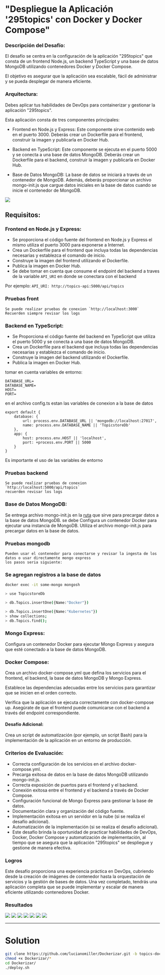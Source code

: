 # "Despliegue la Aplicación '295topics' con Docker y Docker Compose"

### Descripción del Desafío:

El desafío se centra en la configuración de la aplicación "295topics" que consta de un frontend Node.js, un backend TypeScript y una base de datos MongoDB utilizando contenedores Docker y Docker Compose. 

El objetivo es asegurar que la aplicación sea escalable, fácil de administrar y se pueda desplegar de manera eficiente.

### Arquitectura:

Debes aplicar tus habilidades de DevOps para containerizar y gestionar la aplicación "295topics".

Esta aplicación consta de tres componentes principales:

- Frontend en Node.js y Express: Este componente sirve contenido web en el puerto 3000. Deberás crear un Dockerfile para el frontend, construir la imagen y publicarla en Docker Hub.

- Backend en TypeScript: Este componente se ejecuta en el puerto 5000 y se conecta a una base de datos MongoDB. Deberás crear un Dockerfile para el backend, construir la imagen y publicarla en Docker Hub.

- Base de Datos MongoDB: La base de datos se iniciará a través de un contenedor de MongoDB. Además, deberás proporcionar un archivo mongo-init.js que cargue datos iniciales en la base de datos cuando se inicie el contenedor de MongoDB.

![](../assets/295topics/docker-compose.png)

## Requisitos:

### Frontend en Node.js y Express:

- Se proporciona el código fuente del frontend en Node.js y Express 
el mismo utiliza el puerto 3000 para exponerse a Internet.
- Crea un Dockerfile para el frontend que incluya todas las dependencias necesarias y establezca el comando de inicio.
- Construye la imagen del frontend utilizando el Dockerfile.
- Publica la imagen en Docker Hub.
- Se debe tomar en cuenta que consume el endpoint del backend
a traves de la variable `API_URI` en donde se conectara con el backend

Por ejemplo: `API_URI: http://topics-api:5000/api/topics`

### Pruebas front
    Se puede realizar pruebas de conexion `http://localhost:3000`
    Recuerden siempre revisar los logs

### Backend en TypeScript:

- Se Proporciona el código fuente del backend en TypeScript que utiliza el puerto 5000 y se conecta a una base de datos MongoDB.
- Crea un Dockerfile para el backend que incluya todas las dependencias necesarias y establezca el comando de inicio.
- Construye la imagen del backend utilizando el Dockerfile.
- Publica la imagen en Docker Hub.

tomar en cuenta variables de entorno:
```
DATABASE_URL=
DATABASE_NAME=
HOST=
PORT=
```

en el archivo config.ts estan las variables de conexion a la base de datos

```
export default {
    database: {
        url: process.env.DATABASE_URL || 'mongodb://localhost:27017',
        name: process.env.DATABASE_NAME || 'TopicstoreDb'
    },
    app: {
        host: process.env.HOST || 'localhost',
        port: +process.env.PORT || 5000
    }
}
```
Es importante el uso de las variables de entorno

### Pruebas backend
    Se puede realizar pruebas de conexion `http://localhost:5000/api/topics`
    recuerden revisar los logs


### Base de Datos MongoDB:

Se entrega archivo mongo-init.js en la [ruta](../295topics-fullstack/db/mongo-init.js)  que sirve para  precargar datos a la base de datos MongoDB.
se debe Configura un contenedor Docker para ejecutar una instancia de MongoDB.
Utiliza el archivo mongo-init.js para precargar datos en la base de datos.

### Pruebas mongodb
    Pueden usar el contenedor para conectarse y revisar la ingesta de los datos o usar directamente mongo express
    los pasos seria siguiente:

### Se agregan registros a la base de datos
```bash
docker exec -it some-mongo mongosh

> use TopicstoreDb

> db.Topics.insertOne({Name:"Docker"})

> db.Topics.insertOne({Name:"Kubernetes"})
> show collections;
> db.Topics.find();
```

### Mongo Express:

Configura un contenedor Docker para ejecutar Mongo Express y asegura que esté conectado a la base de datos MongoDB.

### Docker Compose:

Crea un archivo docker-compose.yml que defina los servicios para el frontend, el backend, la base de datos MongoDB y Mongo Express.

Establece las dependencias adecuadas entre los servicios para garantizar que se inicien en el orden correcto.

Verifica que la aplicación se ejecuta correctamente con docker-compose up.
Asegúrate de que el frontend puede comunicarse con el backend a través del endpoint correspondiente.


#### Desafío Adicional:

Crea un script de automatización (por ejemplo, un script Bash) para la implementación de la aplicación en un entorno de producción.

### Criterios de Evaluación:

- Correcta configuración de los servicios en el archivo docker-compose.yml.
- Precarga exitosa de datos en la base de datos MongoDB utilizando mongo-init.js.
- Correcta exposición de puertos para el frontend y el backend.
- Conexión exitosa entre el frontend y el backend a través de Docker Compose.
- Configuración funcional de Mongo Express para gestionar la base de datos.
- Documentación clara y organización del código fuente.
- Implementación exitosa en un servidor en la nube (si se realiza el desafío adicional).
- Automatización de la implementación (si se realiza el desafío adicional).
- Este desafío brinda la oportunidad de practicar habilidades de DevOps, Docker, Docker Compose y automatización de implementación, al tiempo que se asegura que la aplicación "295topics" se despliegue y gestione de manera efectiva.

### Logros
Este desafío proporciona una experiencia práctica en DevOps, cubriendo desde la creación de imágenes de contenedor hasta la orquestación de servicios y la gestión de bases de datos. Una vez completado, tendrás una aplicación completa que se puede implementar y escalar de manera eficiente utilizando contenedores Docker.

### Resultados

![](../assets/295topics/1.png)
![](../assets/295topics/2.png)
![](../assets/295topics/3.png)
![](../assets/295topics/4.png)
![](../assets/295topics/5.png)
![](../assets/295topics/6.png)
![](../assets/295topics/7.png)

---

# Solution
```bash
git clone https://github.com/lucianomiller/Dockerizar.git -b topics-docker
chmod +x Dockerizar/*
cd Dockerizar/
./deploy.sh
```